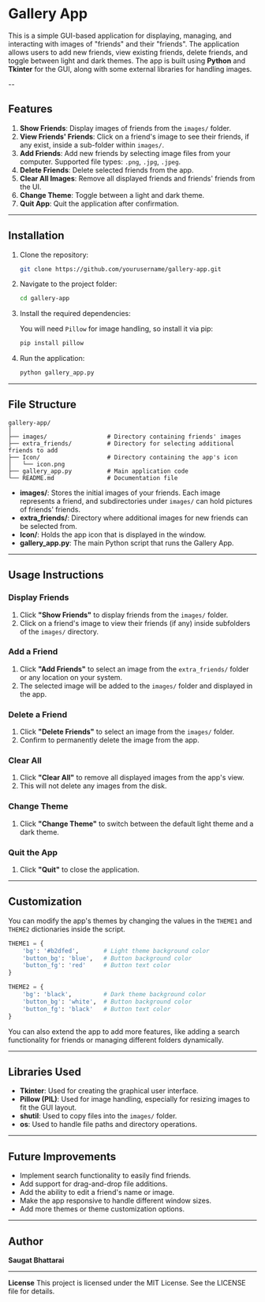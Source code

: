 # Gallery App

This is a simple GUI-based application for displaying, managing, and interacting with images of "friends" and their "friends". The application allows users to add new friends, view existing friends, delete friends, and toggle between light and dark themes. The app is built using **Python** and **Tkinter** for the GUI, along with some external libraries for handling images.

--
## Features

1. **Show Friends**: Display images of friends from the `images/` folder.
2. **View Friends' Friends**: Click on a friend's image to see their friends, if any exist, inside a sub-folder within `images/`.
3. **Add Friends**: Add new friends by selecting image files from your computer. Supported file types: `.png`, `.jpg`, `.jpeg`.
4. **Delete Friends**: Delete selected friends from the app.
5. **Clear All Images**: Remove all displayed friends and friends' friends from the UI.
6. **Change Theme**: Toggle between a light and dark theme.
7. **Quit App**: Quit the application after confirmation.

---

## Installation

1. Clone the repository:

   ```bash
   git clone https://github.com/yourusername/gallery-app.git
   ```

2. Navigate to the project folder:

   ```bash
   cd gallery-app
   ```

3. Install the required dependencies:

   You will need `Pillow` for image handling, so install it via pip:

   ```bash
   pip install pillow
   ```

4. Run the application:

   ```bash
   python gallery_app.py
   ```

---

## File Structure

```
gallery-app/
│
├── images/                 # Directory containing friends' images
├── extra_friends/          # Directory for selecting additional friends to add
├── Icon/                   # Directory containing the app's icon
│   └── icon.png
├── gallery_app.py          # Main application code
└── README.md               # Documentation file
```

- **images/**: Stores the initial images of your friends. Each image represents a friend, and subdirectories under `images/` can hold pictures of friends' friends.
- **extra_friends/**: Directory where additional images for new friends can be selected from.
- **Icon/**: Holds the app icon that is displayed in the window.
- **gallery_app.py**: The main Python script that runs the Gallery App.

---

## Usage Instructions

### Display Friends
1. Click **"Show Friends"** to display friends from the `images/` folder.
2. Click on a friend's image to view their friends (if any) inside subfolders of the `images/` directory.

### Add a Friend
1. Click **"Add Friends"** to select an image from the `extra_friends/` folder or any location on your system.
2. The selected image will be added to the `images/` folder and displayed in the app.

### Delete a Friend
1. Click **"Delete Friends"** to select an image from the `images/` folder.
2. Confirm to permanently delete the image from the app.

### Clear All
1. Click **"Clear All"** to remove all displayed images from the app's view.
2. This will not delete any images from the disk.

### Change Theme
1. Click **"Change Theme"** to switch between the default light theme and a dark theme.

### Quit the App
1. Click **"Quit"** to close the application.

---

## Customization

You can modify the app's themes by changing the values in the `THEME1` and `THEME2` dictionaries inside the script.

```python
THEME1 = {
    'bg': '#b2dfed',       # Light theme background color
    'button_bg': 'blue',   # Button background color
    'button_fg': 'red'     # Button text color
}

THEME2 = {
    'bg': 'black',         # Dark theme background color
    'button_bg': 'white',  # Button background color
    'button_fg': 'black'   # Button text color
}
```

You can also extend the app to add more features, like adding a search functionality for friends or managing different folders dynamically.

---

## Libraries Used

- **Tkinter**: Used for creating the graphical user interface.
- **Pillow (PIL)**: Used for image handling, especially for resizing images to fit the GUI layout.
- **shutil**: Used to copy files into the `images/` folder.
- **os**: Used to handle file paths and directory operations.

---

## Future Improvements

- Implement search functionality to easily find friends.
- Add support for drag-and-drop file additions.
- Add the ability to edit a friend's name or image.
- Make the app responsive to handle different window sizes.
- Add more themes or theme customization options.

---

## Author

**Saugat Bhattarai**  

---
**License**
This project is licensed under the MIT License. See the LICENSE file for details.
